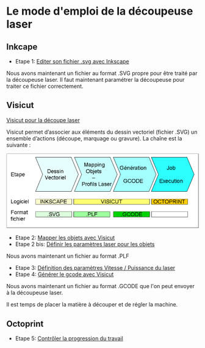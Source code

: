 # Le mode d'emploi de la découpeuse laser

## Inkcape
- Etape 1: [Editer son fichier .svg avec Inkscape](inkscape.md)

Nous avons maintenant un fichier au format .SVG propre pour être traité par la découpeuse laser. Il faut maintenant paramétrer la découpeuse pour traiter ce fichier correctement.

## Visicut

[Visicut pour la découpe laser](https://www.lafabriqueduloch.org/projet/visicut-decoupe-laser/)

Visicut permet d’associer aux éléments du dessin vectoriel (fichier .SVG) un ensemble d’actions (découpe, marquage ou gravure). La chaîne est la suivante :

![Laser](images/laser7.png)

- Etape 2: [Mapper les objets avec Visicut](mapping)
- Etape 2 bis: [Définir les paramètres laser pour les objets](profiles)

Nous avons maintenant un fichier au format .PLF

- Etape 3: [Définition des paramètres Vitesse / Puissance du laser](vitesse-puissance)
- Etape 4: [Générer le gcode avec Visicut](gcode)

Nous avons maintenant un fichier au format .GCODE que l'on peut envoyer à la découpeuse laser.

Il est temps de placer la matière à découper et de régler la machine.

## Octoprint
- Etape 5: [Contrôler la progression du travail](octoprint)
